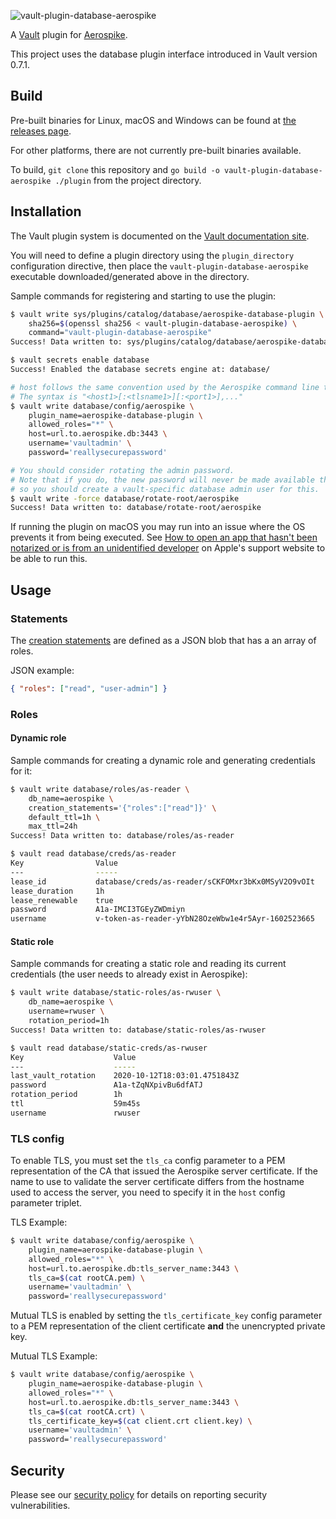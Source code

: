![vault-plugin-database-aerospike](logo/svg/Vault-plugin-database-Aerospike_SignatureLogo_RGB-Black.svg)

A [Vault](https://www.vaultproject.io) plugin for [Aerospike](https://www.aerospike.com).

This project uses the database plugin interface introduced in Vault version 0.7.1.

## Build

Pre-built binaries for Linux, macOS and Windows can be found at [the releases page](https://github.com/aerospike-community/vault-plugin-database-aerospike/releases).

For other platforms, there are not currently pre-built binaries available.

To build, `git clone` this repository and `go build -o vault-plugin-database-aerospike ./plugin` from the project directory.

## Installation

The Vault plugin system is documented on the [Vault documentation site](https://www.vaultproject.io/docs/internals/plugins.html).

You will need to define a plugin directory using the `plugin_directory` configuration directive, then place the `vault-plugin-database-aerospike` executable downloaded/generated above in the directory.

Sample commands for registering and starting to use the plugin:

```sh
$ vault write sys/plugins/catalog/database/aerospike-database-plugin \
    sha256=$(openssl sha256 < vault-plugin-database-aerospike) \
    command="vault-plugin-database-aerospike"
Success! Data written to: sys/plugins/catalog/database/aerospike-database-plugin

$ vault secrets enable database
Success! Enabled the database secrets engine at: database/

# host follows the same convention used by the Aerospike command line tools (asadm, asinfo, ...)
# The syntax is "<host1>[:<tlsname1>][:<port1>],..."
$ vault write database/config/aerospike \
    plugin_name=aerospike-database-plugin \
    allowed_roles="*" \
    host=url.to.aerospike.db:3443 \
    username='vaultadmin' \
    password='reallysecurepassword'

# You should consider rotating the admin password.
# Note that if you do, the new password will never be made available through Vault,
# so you should create a vault-specific database admin user for this.
$ vault write -force database/rotate-root/aerospike
Success! Data written to: database/rotate-root/aerospike
```

If running the plugin on macOS you may run into an issue where the OS prevents it from being executed.
See [How to open an app that hasn't been notarized or is from an unidentified developer](https://support.apple.com/en-us/HT202491) on Apple's support website to be able to run this.

## Usage

### Statements

The [creation statements](https://www.vaultproject.io/api/secret/databases/index.html#creation_statements) are defined as a JSON blob that has a an array of roles.

JSON example:
```json
{ "roles": ["read", "user-admin"] }
```

### Roles

#### Dynamic role

Sample commands for creating a dynamic role and generating credentials for it:

```sh
$ vault write database/roles/as-reader \
    db_name=aerospike \
    creation_statements='{"roles":["read"]}' \
    default_ttl=1h \
    max_ttl=24h
Success! Data written to: database/roles/as-reader

$ vault read database/creds/as-reader
Key                Value
---                -----
lease_id           database/creds/as-reader/sCKFOMxr3bKx0MSyV2O9vOIt
lease_duration     1h
lease_renewable    true
password           A1a-IMCI3TGEyZWDmiyn
username           v-token-as-reader-yYbN28OzeWbw1e4r5Ayr-1602523665
```

#### Static role

Sample commands for creating a static role and reading its current credentials (the user needs to already exist in Aerospike):

```sh
$ vault write database/static-roles/as-rwuser \
    db_name=aerospike \
    username=rwuser \
    rotation_period=1h
Success! Data written to: database/static-roles/as-rwuser

$ vault read database/static-creds/as-rwuser
Key                    Value
---                    -----
last_vault_rotation    2020-10-12T18:03:01.4751843Z
password               A1a-tZqNXpivBu6dfATJ
rotation_period        1h
ttl                    59m45s
username               rwuser
```

### TLS config

To enable TLS, you must set the `tls_ca` config parameter to a PEM representation of the CA that issued the Aerospike server certificate. If the name to use to validate the server certificate differs from the hostname used to access the server, you need to specify it in the `host` config parameter triplet.

TLS Example:
```sh
$ vault write database/config/aerospike \
    plugin_name=aerospike-database-plugin \
    allowed_roles="*" \
    host=url.to.aerospike.db:tls_server_name:3443 \
    tls_ca=$(cat rootCA.pem) \
    username='vaultadmin' \
    password='reallysecurepassword'
```

Mutual TLS is enabled by setting the `tls_certificate_key` config parameter to a PEM representation of the client certificate **and** the unencrypted private key.

Mutual TLS Example:
```sh
$ vault write database/config/aerospike \
    plugin_name=aerospike-database-plugin \
    allowed_roles="*" \
    host=url.to.aerospike.db:tls_server_name:3443 \
    tls_ca=$(cat rootCA.crt) \
    tls_certificate_key=$(cat client.crt client.key) \
    username='vaultadmin' \
    password='reallysecurepassword'
```

## Security

Please see our [security policy](https://github.com/aerospike-community/vault-plugin-database-aerospike/blob/master/SECURITY.md) for details on reporting security vulnerabilities.
